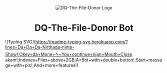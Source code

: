 <p align="center">
  <img src="https://telegra.ph/file/171925d184de01b3055dc.jpg" alt="DQ-The-File-Donor Logo">
</p>
<h1 align="center">
  <b>DQ-The-File-Donor Bot</b>
</h1>

![Typing SVG](https://readme-typing-svg.herokuapp.com/?lines=Da+Da+Da-Nirthada-ninte-Show!;Okey+da+Mone+ᠰ+You+continue+njan+Mouth+Close akam!;Indexes+Files+above+2GB;A+Bot+with+double+button!;Start+message+with+pic!;And+more+features!)
</p>

